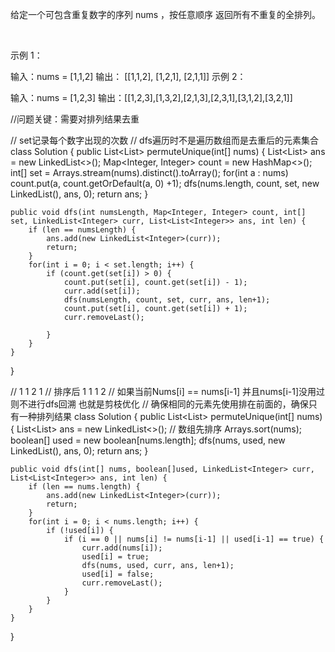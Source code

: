 给定一个可包含重复数字的序列 nums ，按任意顺序 返回所有不重复的全排列。

 

示例 1：

输入：nums = [1,1,2]
输出：
[[1,1,2],
 [1,2,1],
 [2,1,1]]
示例 2：

输入：nums = [1,2,3]
输出：[[1,2,3],[1,3,2],[2,1,3],[2,3,1],[3,1,2],[3,2,1]]

//问题关键：需要对排列结果去重


// set记录每个数字出现的次数
// dfs遍历时不是遍历数组而是去重后的元素集合
class Solution {
    public List<List<Integer>> permuteUnique(int[] nums) {
        List<List<Integer>> ans = new LinkedList<>();
        Map<Integer, Integer> count = new HashMap<>();
        int[] set = Arrays.stream(nums).distinct().toArray();
        for(int a : nums) count.put(a, count.getOrDefault(a, 0) +1);
        dfs(nums.length, count, set, new LinkedList<Integer>(), ans, 0);
        return ans;
    }

    public void dfs(int numsLength, Map<Integer, Integer> count, int[] set, LinkedList<Integer> curr, List<List<Integer>> ans, int len) {
        if (len == numsLength) {
            ans.add(new LinkedList<Integer>(curr));
            return;
        }
        for(int i = 0; i < set.length; i++) {
            if (count.get(set[i]) > 0) {
                count.put(set[i], count.get(set[i]) - 1);
                curr.add(set[i]);
                dfs(numsLength, count, set, curr, ans, len+1);
                count.put(set[i], count.get(set[i]) + 1);
                curr.removeLast();

            }
        }
    }
}


// 1 1 2 1
// 排序后  1 1 1 2
// 如果当前Nums[i] == nums[i-1]  并且nums[i-1]没用过 则不进行dfs回溯  也就是剪枝优化
// 确保相同的元素先使用排在前面的，确保只有一种排列结果
class Solution {
    public List<List<Integer>> permuteUnique(int[] nums) {
        List<List<Integer>> ans = new LinkedList<>();
        // 数组先排序
        Arrays.sort(nums);
        boolean[] used = new boolean[nums.length];
        dfs(nums, used, new LinkedList<Integer>(), ans, 0);
        return ans;
    }

    public void dfs(int[] nums, boolean[]used, LinkedList<Integer> curr, List<List<Integer>> ans, int len) {
        if (len == nums.length) {
            ans.add(new LinkedList<Integer>(curr));
            return;
        }
        for(int i = 0; i < nums.length; i++) {
            if (!used[i]) {
                if (i == 0 || nums[i] != nums[i-1] || used[i-1] == true) {
                    curr.add(nums[i]);
                    used[i] = true;
                    dfs(nums, used, curr, ans, len+1);
                    used[i] = false;
                    curr.removeLast();
                } 
            }
        }
    }
}